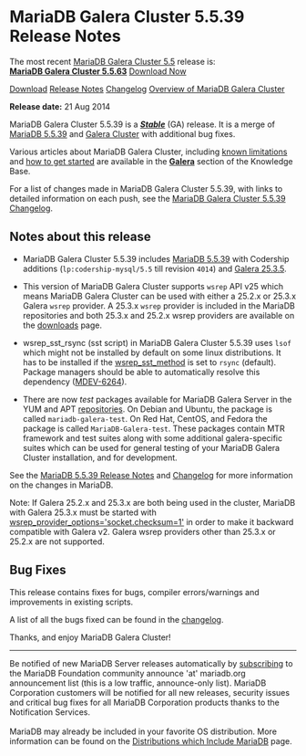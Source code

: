 # MariaDB Galera Cluster 5.5.39 Release Notes

The most recent [MariaDB Galera Cluster 5.5](/kb/en/galera/) release is:<br>
<span class="cstm-style lead"><strong>[MariaDB Galera Cluster 5.5.63](/replication/galera-cluster/mariadb-galera-cluster-releases/mariadb-galera-55-release-notes/mariadb-galera-cluster-5563-release-notes/)</strong> [Download<span>&nbsp;</span>Now](https://downloads.mariadb.org/mariadb-galera/5.5)</span>

[Download](http://downloads.mariadb.org/mariadb-galera/5.5.39)
[Release Notes](/replication/galera-cluster/mariadb-galera-cluster-releases/mariadb-galera-55-release-notes/mariadb-galera-cluster-5539-release-notes/)
[Changelog](/replication/galera-cluster/mariadb-galera-cluster-releases/mariadb-galera-55-changelogs/mariadb-galera-cluster-5539-changelog/)
[Overview of MariaDB Galera Cluster](/replication/galera-cluster/what-is-mariadb-galera-cluster/)

<strong>Release date:</strong> 21 Aug 2014

MariaDB Galera Cluster 5.5.39 is a <strong><em>[Stable](/kb/en/release-criteria/)</em></strong> (GA) release.
It is a merge of [MariaDB 5.5.39](/kb/en/mariadb-5539-release-notes/) and
[Galera Cluster](http://codership.com/content/using-galera-cluster) with
additional bug fixes.

Various articles about MariaDB Galera Cluster, including
[known limitations](/replication/galera-cluster/mariadb-galera-cluster-known-limitations/) and
[how to get started](/replication/galera-cluster/getting-started-with-mariadb-galera-cluster/) are
available in the <strong>[Galera](/kb/en/galera/)</strong> section of the Knowledge Base.

For a list of changes made in MariaDB Galera Cluster 5.5.39, with links to detailed
information on each push, see the
[MariaDB Galera Cluster 5.5.39 Changelog](/replication/galera-cluster/mariadb-galera-cluster-releases/mariadb-galera-55-changelogs/mariadb-galera-cluster-5539-changelog/).

## Notes about this release

- MariaDB Galera Cluster 5.5.39 includes [MariaDB 5.5.39](/kb/en/mariadb-5539-release-notes/) with Codership
  additions (`lp:codership-mysql/5.5` till revision `4014`) and
  [Galera 25.3.5](http://codership.com/content/using-galera-cluster).

- This version of MariaDB Galera Cluster supports `wsrep` API v25 which means
  MariaDB Galera Cluster can be used with either a 25.2.x or 25.3.x
  Galera `wsrep` provider. A 25.3.x `wsrep` provider is included in the
  MariaDB repositories and both 25.3.x and 25.2.x wsrep providers are available
  on the [downloads](http://downloads.mariadb.org/mariadb-galera/5.5.39) page.

- wsrep_sst_rsync (sst script) in MariaDB Galera Cluster 5.5.39 uses `lsof`
  which might not be installed by default on some linux distributions. It has
  to be installed if the [wsrep_sst_method](/kb/en/galera-cluster-system-variables/#wsrep_sst_method) is set to `rsync` (default).
  Package managers should be able to automatically resolve this dependency
  ([MDEV-6264](https://jira.mariadb.org/browse/MDEV-6264)).

- There are now <em>test</em> packages available for MariaDB Galera Server in the
  YUM and APT
  [repositories](https://downloads.mariadb.org/mariadb/repositories/).  On
  Debian and Ubuntu, the package is called `mariadb-galera-test`. On Red Hat,
  CentOS, and Fedora the package is called `MariaDB-Galera-test`. These
  packages contain MTR framework and test suites along with some additional
  galera-specific suites which can be used for general testing of your MariaDB
  Galera Cluster installation, and for development.

See the [MariaDB 5.5.39 Release Notes](/kb/en/mariadb-5539-release-notes/) and
[Changelog](/kb/en/mariadb-5539-changelog/) for more information on the changes in
MariaDB.

Note: If Galera 25.2.x and 25.3.x are both being used in the cluster, MariaDB
with Galera 25.3.x must be started with
[wsrep_provider_options='socket.checksum=1'](/kb/en/wsrep_provider_options/#socketchecksum) in order to make it backward
compatible with Galera v2. Galera wsrep providers other than 25.3.x or 25.2.x
are not supported.

## Bug Fixes

This release contains fixes for bugs, compiler errors/warnings and improvements
in existing scripts.

A list of all the bugs fixed can be found in the
[changelog](/replication/galera-cluster/mariadb-galera-cluster-releases/mariadb-galera-55-changelogs/mariadb-galera-cluster-5539-changelog/).

Thanks, and enjoy MariaDB Galera Cluster!

---

Be notified of new MariaDB Server releases automatically by [subscribing](https://lists.askmonty.org/cgi-bin/mailman/listinfo/announce) to the MariaDB Foundation community announce 'at' mariadb.org announcement list (this is a low traffic, announce-only list). MariaDB Corporation customers will be notified for all new releases, security issues and critical bug fixes for all MariaDB Corporation products thanks to the Notification Services.
<br><br>
MariaDB may already be included in your favorite OS distribution. More
information can be found on the
[Distributions which Include MariaDB](/mariadb-administration/getting-installing-and-upgrading-mariadb/binary-packages/distributions-which-include-mariadb/)
page.